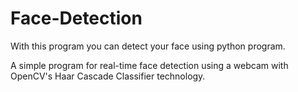 # Face-Detection
With this program you can detect your face using python program.

A simple program for real-time face detection using a webcam with OpenCV's Haar Cascade Classifier technology.

